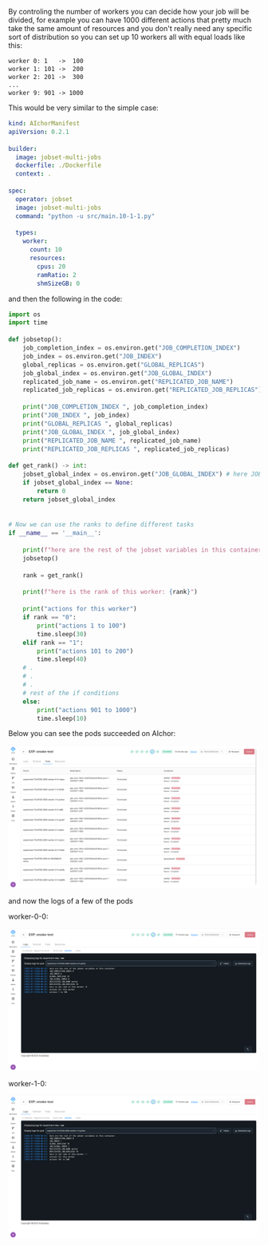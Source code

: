 By controling the number of workers you can decide how your job will be divided, for example you can have 1000 different actions that pretty much take the same amount of resources and you don't really need any specific sort of distribution so you can set up 10 workers all with equal loads like this:

```
worker 0: 1   ->  100
worker 1: 101 ->  200
worker 2: 201 ->  300
...
worker 9: 901 -> 1000
```

This would be very similar to the simple case:

```yaml
kind: AIchorManifest
apiVersion: 0.2.1

builder:
  image: jobset-multi-jobs
  dockerfile: ./Dockerfile
  context: .

spec:
  operator: jobset
  image: jobset-multi-jobs
  command: "python -u src/main.10-1-1.py"

  types:
    worker:
      count: 10
      resources:
        cpus: 20
        ramRatio: 2
        shmSizeGB: 0
```
and then the following in the code:

```python
import os
import time

def jobsetop():
    job_completion_index = os.environ.get("JOB_COMPLETION_INDEX")
    job_index = os.environ.get("JOB_INDEX")
    global_replicas = os.environ.get("GLOBAL_REPLICAS")
    job_global_index = os.environ.get("JOB_GLOBAL_INDEX")
    replicated_job_name = os.environ.get("REPLICATED_JOB_NAME")
    replicated_job_replicas = os.environ.get("REPLICATED_JOB_REPLICAS")

    print("JOB_COMPLETION_INDEX ", job_completion_index)
    print("JOB_INDEX ", job_index)
    print("GLOBAL_REPLICAS ", global_replicas)
    print("JOB_GLOBAL_INDEX ", job_global_index)
    print("REPLICATED_JOB_NAME ", replicated_job_name)
    print("REPLICATED_JOB_REPLICAS ", replicated_job_replicas)

def get_rank() -> int:
    jobset_global_index = os.environ.get("JOB_GLOBAL_INDEX") # here JOB_INDEX could also be used in this scenario
    if jobset_global_index == None:
        return 0
    return jobset_global_index


# Now we can use the ranks to define different tasks
if __name__ == '__main__':

    print(f"here are the rest of the jobset variables in this container:")
    jobsetop()

    rank = get_rank()

    print(f"here is the rank of this worker: {rank}")

    print("actions for this worker")
    if rank == "0":
        print("actions 1 to 100")
        time.sleep(30)
    elif rank == "1":
        print("actions 101 to 200")
        time.sleep(40)
    # .
    # .
    # .
    # rest of the if conditions
    else:
        print("actions 901 to 1000")
        time.sleep(10)
```
Below you can see the pods succeeded on AIchor:

![Pod list](screenshots/scenario1-pods.png)

and now the logs of a few of the pods

worker-0-0:

![worker-0-0](screenshots/scenario1-0-0.png)

worker-1-0:

![worker-1-0](screenshots/scenario1-1-0.png)
